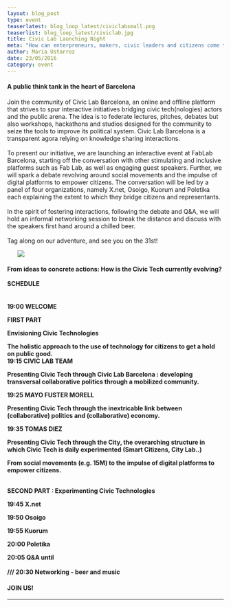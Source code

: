 ```yaml
---
layout: blog_post
type: event
teaserlatest: blog_loop_latest/civiclabsmall.png
teaserlist: blog_loop_latest/civiclab.jpg
title: Civic Lab Launching Night
meta: "How can enterpreneurs, makers, civic leaders and citizens come together with new projects? How collaborative economy is fundamentally linked to collaborative politics? How can civic tech help citizens to make public administration innovate in public policy? This and more is what Civic Lab is going to present next 31st of May at Fab Lab Barcelona."
author: Maria Ustarroz
date: 23/05/2016
category: event
---
```



<h4>A public think tank in the heart of Barcelona</h4>

Join the community of Civic Lab Barcelona, an online and offline platform that strives to spur interactive initiatives bridging civic tech(nologies) actors and the public arena. The idea is to federate lectures, pitches, debates but also workshops, hackathons and studios designed for the community to seize the tools to improve its political system. Civic Lab Barcelona is a transparent agora relying on knowledge sharing interactions. <br>
<br>
To present our initiative, we are launching an interactive event at FabLab Barcelona, starting off the conversation with other stimulating and inclusive platforms such as Fab Lab, as well as engaging guest speakers. Further, we will spark a debate revolving around social movements and the impulse of digital platforms to empower citizens. The conversation will be led by a panel of four organizations, namely X.net, Osoigo, Kuorum and Poletika each explaining the extent to which they bridge citizens and representants.<br>
<br>
In the spirit of fostering interactions, following the debate and Q&A, we will hold an informal networking session to break the distance and discuss with the speakers first hand around a chilled beer.<br>
<br>
Tag along on our adventure, and see you on the 31st! 

<ul><img src= "http://www.fablabbcn.org/img/blog/blog_loop_latest/civiclab.jpg" align="middle"> </img></ul>


<h4>From ideas to concrete actions: How is the Civic Tech currently evolving?<br>
<br>
SCHEDULE</h4>
<br>
<strong>19:00 WELCOME

<strong>FIRST PART </strong>

<strong>Envisioning Civic Technologies</strong><br>

The holistic approach to the use of technology for citizens to get a hold on public good.
<br>
<strong>19:15 CIVIC LAB TEAM</strong><br>

Presenting Civic Tech through Civic Lab Barcelona : developing transversal collaborative politics through a mobilized community.<br>

<strong>19:25 MAYO FUSTER MORELL </strong><br>

Presenting Civic Tech through the inextricable link between (collaborative) politics and (collaborative) economy.

<strong>19:35 TOMAS DIEZ</strong><br>

Presenting Civic Tech through the City, the overarching structure in which Civic Tech is daily experimented (Smart Citizens, City Lab..)<br>

From social movements (e.g. 15M) to the impulse of digital platforms to empower citizens.<br>

<br>
<strong>SECOND PART : Experimenting Civic Technologies</strong>

<strong>19:45 X.net</strong><br>

<strong>19:50 Osoigo</strong><br>

<strong>19:55 Kuorum</strong><br>

<strong>20:00 Poletika</strong><br>

<strong>20:05 Q&A until </strong><br>
<br>
<strong>/// 20:30 Networking - beer and music</strong>


<h4>JOIN US!</h4>


---